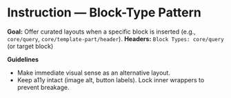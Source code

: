 # Instruction — Block-Type Pattern

**Goal:** Offer curated layouts when a specific block is inserted (e.g., `core/query`, `core/template-part/header`).
**Headers:** `Block Types: core/query` (or target block)

**Guidelines**
- Make immediate visual sense as an alternative layout.
- Keep a11y intact (image alt, button labels). Lock inner wrappers to prevent breakage.
